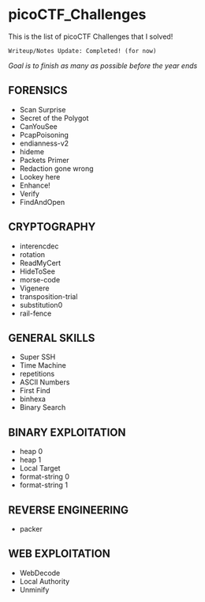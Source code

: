# picoCTF_Challenges
This is the list of picoCTF Challenges that I solved! 

```Writeup/Notes Update: Completed! (for now)```

*Goal is to finish as many as possible before the year ends* 

## FORENSICS
- Scan Surprise
- Secret of the Polygot
- CanYouSee
- PcapPoisoning
- endianness-v2
- hideme
- Packets Primer
- Redaction gone wrong
- Lookey here
- Enhance!
- Verify
- FindAndOpen

## CRYPTOGRAPHY
- interencdec
- rotation
- ReadMyCert
- HideToSee
- morse-code
- Vigenere
- transposition-trial
- substitution0
- rail-fence

## GENERAL SKILLS
- Super SSH
- Time Machine
- repetitions
- ASCII Numbers
- First Find
- binhexa
- Binary Search

## BINARY EXPLOITATION
- heap 0
- heap 1
- Local Target
- format-string 0
- format-string 1

## REVERSE ENGINEERING
- packer

## WEB EXPLOITATION
- WebDecode
- Local Authority
- Unminify

